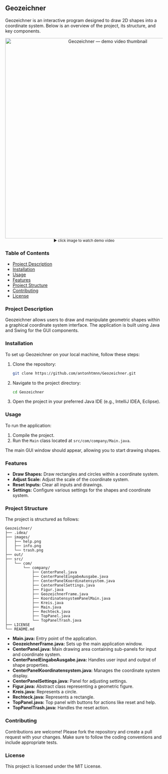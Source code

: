 
## Geozeichner

Geozeichner is an interactive program designed to draw 2D shapes into a coordinate system. Below is an overview of the project, its structure, and key components.

<p align="center">
  <a href="https://www.youtube.com/watch?v=HJqMfB_-E5g" title="Geozeichner">
    <img src="https://res.cloudinary.com/marcomontalbano/image/upload/v1649765888/video_to_markdown/images/youtube--HJqMfB_-E5g-c05b58ac6eb4c4700831b2b3070cd403.jpg" alt="Geozeichner — demo video thumbnail" width="640" />
  </a>
  <br/>
  <sub>▶ click image to watch demo video</sub>
</p>

### Table of Contents

- [Project Description](#project-description)
- [Installation](#installation)
- [Usage](#usage)
- [Features](#features)
- [Project Structure](#project-structure)
- [Contributing](#contributing)
- [License](#license)

### Project Description

Geozeichner allows users to draw and manipulate geometric shapes within a graphical coordinate system interface. The application is built using Java and Swing for the GUI components.

### Installation

To set up Geozeichner on your local machine, follow these steps:

1. Clone the repository:
    ```bash
    git clone https://github.com/antonhtmnn/Geozeichner.git
    ```
2. Navigate to the project directory:
    ```bash
    cd Geozeichner
    ```
3. Open the project in your preferred Java IDE (e.g., IntelliJ IDEA, Eclipse).

### Usage

To run the application:

1. Compile the project.
2. Run the `Main` class located at `src/com/company/Main.java`.

The main GUI window should appear, allowing you to start drawing shapes.

### Features

- **Draw Shapes:** Draw rectangles and circles within a coordinate system.
- **Adjust Scale:** Adjust the scale of the coordinate system.
- **Reset Inputs:** Clear all inputs and drawings.
- **Settings:** Configure various settings for the shapes and coordinate system.

### Project Structure

The project is structured as follows:

```
Geozeichner/
├── .idea/
├── images/
│   ├── help.png
│   ├── info.png
│   └── trash.png
├── out/
├── src/
│   └── com/
│       └── company/
│           ├── CenterPanel.java
│           ├── CenterPanelEingabeAusgabe.java
│           ├── CenterPanelKoordinatensystem.java
│           ├── CenterPanelSettings.java
│           ├── Figur.java
│           ├── GeozeichnerFrame.java
│           ├── KoordinatensystemPanelMain.java
│           ├── Kreis.java
│           ├── Main.java
│           ├── Rechteck.java
│           ├── TopPanel.java
│           └── TopPanelTrash.java
├── LICENSE
└── README.md
```

- **Main.java:** Entry point of the application.
- **GeozeichnerFrame.java:** Sets up the main application window.
- **CenterPanel.java:** Main drawing area containing sub-panels for input and coordinate system.
- **CenterPanelEingabeAusgabe.java:** Handles user input and output of shape properties.
- **CenterPanelKoordinatensystem.java:** Manages the coordinate system display.
- **CenterPanelSettings.java:** Panel for adjusting settings.
- **Figur.java:** Abstract class representing a geometric figure.
- **Kreis.java:** Represents a circle.
- **Rechteck.java:** Represents a rectangle.
- **TopPanel.java:** Top panel with buttons for actions like reset and help.
- **TopPanelTrash.java:** Handles the reset action.

### Contributing

Contributions are welcome! Please fork the repository and create a pull request with your changes. Make sure to follow the coding conventions and include appropriate tests.

### License

This project is licensed under the MIT License.
